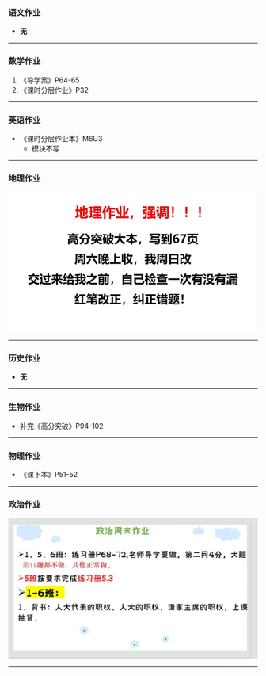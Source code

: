 ### 语文作业
* **无**
---

### 数学作业
1. 《导学案》P64-65
2. 《课时分层作业》P32
---

### 英语作业
* 《课时分层作业本》M6U3
    * 模块不写
---

### 地理作业
![hw](./_images/11g.webp)

---

### 历史作业
* **无**
---

### 生物作业
* 补完《高分突破》P94-102
---

### 物理作业
* 《课下本》P51-52
---

### 政治作业
![hw](./_images/11P.webp)

---
